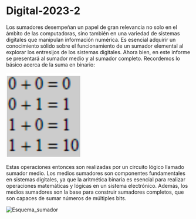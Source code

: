 # Digital-2023-2

Los sumadores desempeñan un papel de gran relevancia no solo en el ámbito de las computadoras, sino también en una variedad de sistemas digitales que manipulan información numérica. Es esencial adquirir un conocimiento sólido sobre el funcionamiento de un sumador elemental al explorar los entresijos de los sistemas digitales.
Ahora bien, en este informe se presentará al sumador medio y al sumador completo. Recordemos lo básico acerca de la suma en binario:

![Suma_bits](Picture1.png)


Estas operaciones entonces son realizadas por un circuito lógico llamado sumador medio. Los medios sumadores son componentes fundamentales en sistemas digitales, ya que la aritmética binaria es esencial para realizar operaciones matemáticas y lógicas en un sistema electrónico. Además, los medios sumadores son la base para construir sumadores completos, que son capaces de sumar números de múltiples bits.

![Esquema_sumador](img/Picture2.png)

